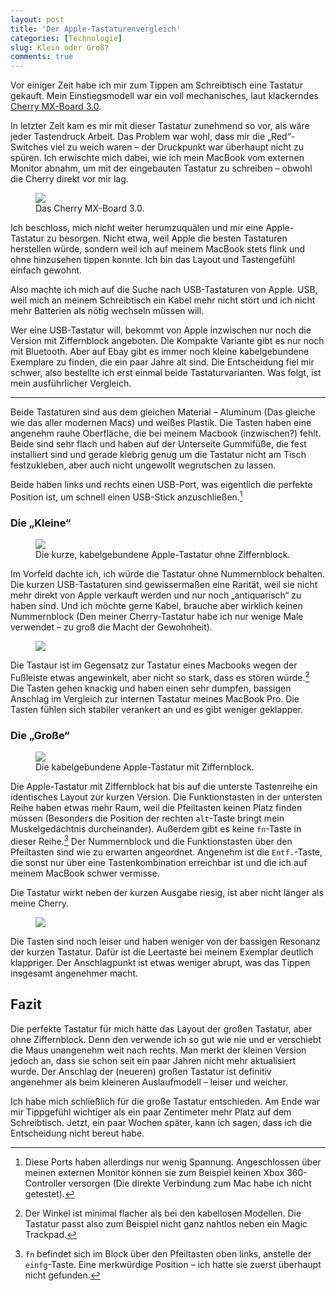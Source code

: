 ```yaml
---
layout: post
title: 'Der Apple-Tastaturenvergleich'
categories: [Technologie]
slug: Klein oder Groß?
comments: true
---
```


Vor einiger Zeit habe ich mir zum Tippen am Schreibtisch eine Tastatur gekauft. Mein Einstiegsmodell war ein voll mechanisches, laut klackerndes [Cherry MX-Board 3.0](http://www.tweaktown.com/reviews/6121/cherry-mx-board-3-0-mechanical-keyboard-review/).

In letzter Zeit kam es mir mit dieser Tastatur zunehmend so vor, als wäre jeder Tastendruck Arbeit. Das Problem war wohl, dass mir die „Red“-Switches viel zu weich waren – der Druckpunkt war überhaupt nicht zu spüren. Ich erwischte mich dabei, wie ich mein MacBook vom externen Monitor abnahm, um mit der eingebauten Tastatur zu schreiben – obwohl die Cherry direkt vor mir lag. 

<figure><img src='https://www.dropbox.com/s/l8w302b844voort/IMG_4032.jpg?dl=1' /><figcaption>Das Cherry MX-Board 3.0.</figcaption></figure>

Ich beschloss, mich nicht weiter herumzuquälen und mir eine Apple-Tastatur zu besorgen. Nicht etwa, weil Apple die besten Tastaturen herstellen würde, sondern weil ich auf meinem MacBook stets flink und ohne hinzusehen tippen konnte. Ich bin das Layout und Tastengefühl einfach gewohnt.

Also machte ich mich auf die Suche nach USB-Tastaturen von Apple. USB, weil mich an meinem Schreibtisch ein Kabel mehr nicht stört und ich nicht mehr Batterien als nötig wechseln müssen will.

Wer eine USB-Tastatur will, bekommt von Apple inzwischen nur noch die Version mit Ziffernblock angeboten. Die Kompakte Variante gibt es nur noch mit Bluetooth. Aber auf Ebay gibt es immer noch kleine kabelgebundene Exemplare zu finden, die ein paar Jahre alt sind. Die Entscheidung fiel mir schwer, also bestellte ich erst einmal beide Tastaturvarianten. Was folgt, ist mein ausführlicher Vergleich.

-----

Beide Tastaturen sind aus dem gleichen Material – Aluminum (Das gleiche wie das aller modernen Macs) und weißes Plastik. Die Tasten haben eine angenehm rauhe Oberfläche, die bei meinem Macbook (inzwischen?) fehlt. Beide sind sehr flach und haben auf der Unterseite Gummifüße, die fest installiert sind und gerade klebrig genug um die Tastatur nicht am Tisch festzukleben, aber auch nicht ungewollt wegrutschen zu lassen.

Beide haben links und rechts einen USB-Port, was eigentlich die perfekte Position ist, um schnell einen USB-Stick anzuschließen.[^usb] 

[^usb]: Diese Ports haben allerdings nur wenig Spannung. Angeschlossen über meinen externen Monitor können sie zum Beispiel keinen Xbox 360-Controller versorgen (Die direkte Verbindung zum Mac habe ich nicht getestet).

### Die „Kleine“

<figure><img src='https://www.dropbox.com/s/liizy2wd05o31ix/IMG_4038.jpg?dl=1' /><figcaption>Die kurze, kabelgebundene Apple-Tastatur ohne Ziffernblock.</figcaption></figure>

Im Vorfeld dachte ich, ich würde die Tastatur ohne Nummernblock behalten. Die kurzen USB-Tastaturen sind gewissermaßen eine Rarität, weil sie nicht mehr direkt von Apple verkauft werden und nur noch „antiquarisch“ zu haben sind. Und ich möchte gerne Kabel, brauche aber wirklich keinen Nummernblock (Den meiner Cherry-Tastatur habe ich nur wenige Male verwendet – zu groß die Macht der Gewohnheit).

<figure><img src='https://www.dropbox.com/s/eamtaa6jv3i2x8s/IMG_4040.JPG?dl=1' /><figcaption></figcaption></figure>

Die Tastaur ist im Gegensatz zur Tastatur eines Macbooks wegen der Fußleiste etwas angewinkelt, aber nicht so stark, dass es stören würde.[^winkel] Die Tasten gehen knackig und haben einen sehr dumpfen, bassigen Anschlag im Vergleich zur internen Tastatur meines MacBook Pro. Die Tasten fühlen sich stabiler verankert an und es gibt weniger geklapper. 

[^winkel]: Der Winkel ist minimal flacher als bei den kabellosen Modellen. Die Tastatur passt also zum Beispiel nicht ganz nahtlos neben ein Magic Trackpad.

### Die „Große“

<figure><img src='https://www.dropbox.com/s/b0ji0a0wwt7fxfx/IMG_4024.jpg?dl=1' /><figcaption>Die kabelgebundene Apple-Tastatur mit Ziffernblock.</figcaption></figure>

Die Apple-Tastatur mit Ziffernblock hat bis auf die unterste Tastenreihe ein identisches Layout zur kurzen Version. Die Funktionstasten in der untersten Reihe haben etwas mehr Raum, weil die Pfeiltasten keinen Platz finden müssen (Besonders die Position der rechten `alt`-Taste bringt mein Muskelgedächtnis durcheinander). Außerdem gibt es keine `fn`-Taste in dieser Reihe.[^fn] Der Nummernblock und die Funktionstasten über den Pfeiltasten sind wie zu erwarten angeordnet. Angenehm ist die `Entf.`-Taste, die sonst nur über eine Tastenkombination erreichbar ist und die ich auf meinem MacBook schwer vermisse.

[^fn]: `fn` befindet sich im Block über den Pfeiltasten oben links, anstelle der `einfg`-Taste. Eine merkwürdige Position – ich hatte sie zuerst überhaupt nicht gefunden.

Die Tastatur wirkt neben der kurzen Ausgabe riesig, ist aber nicht länger als meine Cherry.

<figure><img src='https://www.dropbox.com/s/z9xkhuf75nplhpi/IMG_4027.JPG?dl=1' /><figcaption></figcaption></figure>

Die Tasten sind noch leiser und haben weniger von der bassigen Resonanz der kurzen Tastatur. Dafür ist die Leertaste bei meinem Exemplar deutlich klappriger. Der Anschlagpunkt ist etwas weniger abrupt, was das Tippen insgesamt angenehmer macht.

## Fazit

Die perfekte Tastatur für mich hätte das Layout der großen Tastatur, aber ohne Ziffernblock. Denn den verwende ich so gut wie nie und er verschiebt die Maus unangenehm weit nach rechts. Man merkt der kleinen Version jedoch an, dass sie schon seit ein paar Jahren nicht mehr aktualisiert wurde. Der Anschlag der (neueren) großen Tastatur ist definitiv angenehmer als beim kleineren Auslaufmodell – leiser und weicher.

Ich habe mich schließlich für die große Tastatur entschieden. Am Ende war mir Tippgefühl wichtiger als ein paar Zentimeter mehr Platz auf dem Schreibtisch. Jetzt, ein paar Wochen später, kann ich sagen, dass ich die Entscheidung nicht bereut habe.